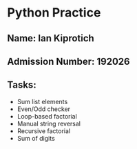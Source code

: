 # Python Practice

## Name: Ian Kiprotich  
## Admission Number: 192026

## Tasks:
- Sum list elements
- Even/Odd checker
- Loop-based factorial
- Manual string reversal
- Recursive factorial
- Sum of digits
